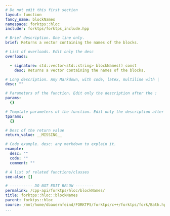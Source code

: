 ```yaml
---
# Do not edit this first section
layout: function
fancy_name: blockNames
namespace: forktps::hloc
includer: forktps/forktps_include.hpp

# Brief description. One line only.
brief: Returns a vector containing the names of the blocks.

# List of overloads. Edit only the desc
overloads:

  - signature: std::vector<std::string> blockNames() const
    desc: Returns a vector containing the names of the blocks.

# Long description. Any Markdown, with code, latex, multiline with |
desc: ""

# Parameters of the function. Edit only the description after the :
params:
  {}

# Template parameters of the function. Edit only the description after the :
tparams:
  {}

# Desc of the return value
return_value: __MISSING__

# Code example. desc: any markdown to explain it.
example:
  desc: ""
  code: ""
  comment: ""

# A list of related functions/classes
see-also: []

# ---------- DO NOT EDIT BELOW --------
permalink: /cpp-api/forktps/hloc/blockNames/
title: forktps::hloc::blockNames
parent: forktps::hloc
source: /mnt/home/dbauernfeind/FORKTPS/forktps/c++/forktps/fork/Bath.hpp
...
```


